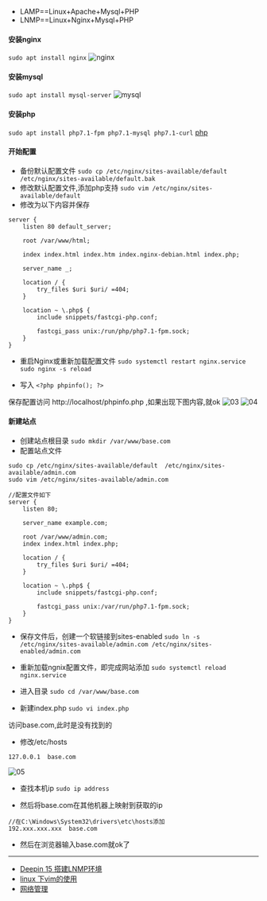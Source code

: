 - LAMP==Linux+Apache+Mysql+PHP
- LNMP==Linux+Nginx+Mysql+PHP

#### 安装nginx
`sudo apt install nginx`
![nginx](https://github.com/easterCat/easter_php/blob/master/php-base/linux/nginx/01.png?raw=true)

#### 安装mysql
`sudo apt install mysql-server`
![mysql](https://github.com/easterCat/easter_php/blob/master/php-base/linux/nginx/02.png?raw=true)

#### 安装php
`sudo apt install php7.1-fpm php7.1-mysql php7.1-curl`
[php]()

#### 开始配置
- 备份默认配置文件
`sudo cp /etc/nginx/sites-available/default /etc/nginx/sites-available/default.bak`
- 修改默认配置文件,添加php支持
`sudo vim /etc/nginx/sites-available/default`
- 修改为以下内容并保存
```
server {
    listen 80 default_server;

    root /var/www/html;

    index index.html index.htm index.nginx-debian.html index.php;

    server_name _;

    location / {
        try_files $uri $uri/ =404;
    }

    location ~ \.php$ {
        include snippets/fastcgi-php.conf;

        fastcgi_pass unix:/run/php/php7.1-fpm.sock;
    }
}
```
- 重启Nginx或重新加载配置文件
`sudo systemctl restart nginx.service`
`sudo nginx -s reload`

- 写入
`<?php phpinfo(); ?>`

保存配置访问 http://localhost/phpinfo.php ,如果出现下图内容,就ok
![03](https://github.com/easterCat/easter_php/blob/master/php-base/linux/nginx/03.png?raw=true)
![04](https://github.com/easterCat/easter_php/blob/master/php-base/linux/nginx/04.png?raw=true)

#### 新建站点
- 创建站点根目录
`sudo mkdir /var/www/base.com`
- 配置站点文件
```
sudo cp /etc/nginx/sites-available/default  /etc/nginx/sites-available/admin.com
sudo vim /etc/nginx/sites-available/admin.com

//配置文件如下
server {
    listen 80;

    server_name example.com;

    root /var/www/admin.com;
    index index.html index.php;

    location / {
        try_files $uri $uri/ =404;
    }

    location ~ \.php$ {
        include snippets/fastcgi-php.conf;
    
        fastcgi_pass unix:/var/run/php7.1-fpm.sock;
    }
}
```
- 保存文件后，创建一个软链接到sites-enabled
`sudo ln -s /etc/nginx/sites-available/admin.com /etc/nginx/sites-enabled/admin.com`

- 重新加载ngnix配置文件，即完成网站添加
`sudo systemctl reload nginx.service`

- 进入目录
`sudo cd /var/www/base.com`

- 新建index.php
`sudo vi index.php`

访问base.com,此时是没有找到的

- 修改/etc/hosts
```
127.0.0.1  base.com
```

![05](https://github.com/easterCat/easter_php/blob/master/php-base/linux/nginx/05.png?raw=true)

- 查找本机ip
`sudo ip address`

- 然后将base.com在其他机器上映射到获取的ip
```
//在C:\Windows\System32\drivers\etc\hosts添加
192.xxx.xxx.xxx  base.com
```

- 然后在浏览器输入base.com就ok了


***

- [Deepin 15 搭建LNMP环境](https://www.jianshu.com/p/683be04713ad)
- [linux 下vim的使用](https://blog.csdn.net/yangshuainan/article/details/78219604)
- [网络管理](https://wiki.deepin.org/wiki/网络管理)

